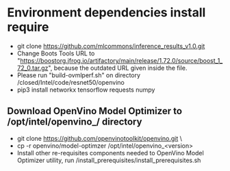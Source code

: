 # Environment dependencies install require
- git clone https://github.com/mlcommons/inference_results_v1.0.git
- Change Boots Tools URL to "https://boostorg.jfrog.io/artifactory/main/release/1.72.0/source/boost_1_72_0.tar.gz", because the outdated URL given inside the file.
- Please run "build-ovmlperf.sh" on directory <repo>/closed/Intel/code/resnet50/openvino
- pip3 install networkx tensorflow requests numpy
  
## Download OpenVino Model Optimizer to /opt/intel/openvino_<version>/ directory
- git clone https://github.com/openvinotoolkit/openvino.git \
- cp -r openvino/model-optimzer /opt/intel/openvino_\<version>
- Install other re-requisites components needed to OpenVino Model Optimizer utility, run <model-optimizer-repo>/install_prerequisites/install_prerequisites.sh
  
